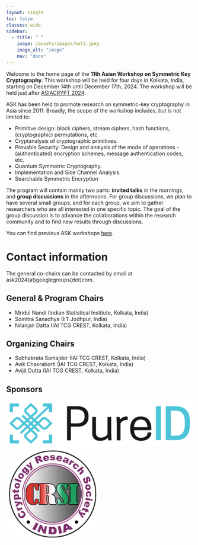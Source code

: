 ```yaml
---
layout: single
toc: false
classes: wide
sidebar:  
  - title: " "
    image: /assets/images/kol2.jpeg
    image_alt: "image"
    nav: "docs"
---
```


Welcome to the home page of the **11th Asian Workshop on Symmetric Key Cryptography**. This workshop will be held for four days in Kolkata, India, starting on December 14th until December 17th, 2024. The workshop will be held just after [ASIACRYPT 2024](https://asiacrypt.iacr.org/2024/).

ASK has been held to promote research on symmetric-key cryptography in Asia since 2011. Broadly, the scope of the workshop includes, but is not limited to:

* Primitive design: block ciphers, stream ciphers, hash functions, (cryptographic) permutations, etc.
* Cryptanalysis of cryptographic primitives.
* Provable Security: Design and analysis of the mode of operations - (authenticated) encryption schemes, message authentication codes, etc.
* Quantum Symmetric Cryptography.
* Implementation and Side Channel Analysis.
* Searchable Symmetric Encryption

The program will contain mainly two parts: **invited talks** in the mornings, and **group discussions** in the afternoons. For group discussions, we plan to have several small groups, and for each group, we aim to gather researchers who are all interested in one specific topic. The goal of the group discussion is to advance the collaborations within the research community and to find new results through discussions.

You can find previous ASK workshops [here](https://askworkshop.github.io/ask/).


# Contact information

The general co-chairs can be contacted by email at ask2024(at)googlegroups(dot)com.

## General & Program Chairs
<ul>
<li>Mridul Nandi (Indian Statistical Institute, Kolkata, India)</li>
<li>Somitra Sanadhya (IIT Jodhpur, India)</li>
<li>Nilanjan Datta (IAI TCG CREST, Kolkata, India)</li>
</ul>

## Organizing Chairs
<ul>
<li>Subhabrata Samajder (IAI TCG CREST, Kolkata, India)</li>
<li>Avik Chakraborti (IAI TCG CREST, Kolkata, India)</li>
<li>Avijit Dutta (IAI TCG CREST, Kolkata, India)</li>
</ul>

## Sponsors

<span><img src="LogoPID.png" alt="sponsor" width="600" height="125">
          <img src="LogoCRSI.png" alt="sponsor" width="250" height="250"></span>





